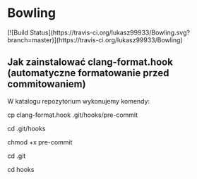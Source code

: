<h1>Bowling</h1>
[![Build Status](https://travis-ci.org/lukasz99933/Bowling.svg?branch=master)](https://travis-ci.org/lukasz99933/Bowling)

<h2>Jak zainstalować clang-format.hook (automatyczne formatowanie przed commitowaniem)</h2>

<p> W katalogu repozytorium wykonujemy komendy:</p>
<p> cp clang-format.hook .git/hooks/pre-commit </p>
<p> cd .git/hooks </p>
<p> chmod +x pre-commit </p>
<p>cd .git</p>
<p>cd hooks</p>
